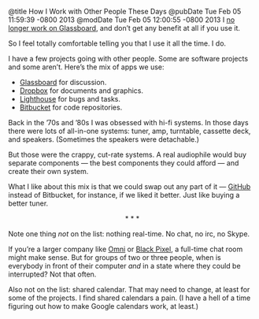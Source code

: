 @title How I Work with Other People These Days
@pubDate Tue Feb 05 11:59:39 -0800 2013
@modDate Tue Feb 05 12:00:55 -0800 2013
I <a href="/2013/02/01/gone_indie">no longer work on Glassboard</a>, and don’t get any benefit at all if you use it.

So I feel totally comfortable telling you that I use it all the time. I do.

I have a few projects going with other people. Some are software projects and some aren’t. Here’s the mix of apps we use:

- <a href="http://glassboard.com/">Glassboard</a> for discussion.
- <a href="https://www.dropbox.com/">Dropbox</a> for documents and graphics.
- <a href="https://lighthouseapp.com/">Lighthouse</a> for bugs and tasks.
- <a href="https://bitbucket.org/">Bitbucket</a> for code repositories.

Back in the ’70s and ’80s I was obsessed with hi-fi systems. In those days there were lots of all-in-one systems: tuner, amp, turntable, cassette deck, and speakers. (Sometimes the speakers were detachable.)

But those were the crappy, cut-rate systems. A real audiophile would buy separate components — the best components they could afford — and create their own system.

What I like about this mix is that we could swap out any part of it — <a href="https://github.com">GitHub</a> instead of Bitbucket, for instance, if we liked it better. Just like buying a better tuner.

<p style="text-align:center">* * *</p>

Note one thing *not* on the list: nothing real-time. No chat, no irc, no Skype.

If you’re a larger company like <a href="http://www.omnigroup.com/">Omni</a> or <a href="http://blackpixel.com/">Black Pixel</a>, a full-time chat room might make sense. But for groups of two or three people, when is everybody in front of their computer *and* in a state where they could be interrupted? Not that often.

Also not on the list: shared calendar. That may need to change, at least for some of the projects. I find shared calendars a pain. (I have a hell of a time figuring out how to make Google calendars work, at least.)
